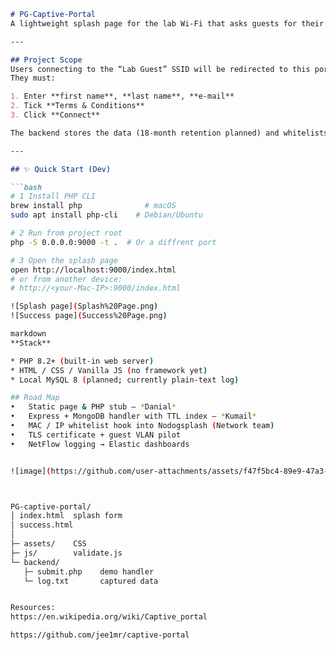 ```markdown
# PG-Captive-Portal
A lightweight splash page for the lab Wi-Fi that asks guests for their name & e-mail, logs the visit, and then unlocks internet access.

---

## Project Scope
Users connecting to the “Lab Guest” SSID will be redirected to this portal.  
They must:

1. Enter **first name**, **last name**, **e-mail**
2. Tick **Terms & Conditions**
3. Click **Connect**

The backend stores the data (18-month retention planned) and whitelists the device.

---

## ✨ Quick Start (Dev)

```bash
# 1 Install PHP CLI
brew install php              # macOS
sudo apt install php-cli    # Debian/Ubuntu

# 2 Run from project root
php -S 0.0.0.0:9000 -t .  # Or a diffrent port

# 3 Open the splash page
open http://localhost:9000/index.html
# or from another device:
# http://<your-Mac-IP>:9000/index.html

![Splash page](Splash%20Page.png)
![Success page](Success%20Page.png)

markdown
**Stack**

* PHP 8.2+ (built-in web server)
* HTML / CSS / Vanilla JS (no framework yet)
* Local MySQL 8 (planned; currently plain‐text log)

## Road Map
•	Static page & PHP stub — *Danial*
•	Express + MongoDB handler with TTL index — *Kumail*
•	MAC / IP whitelist hook into Nodogsplash (Network team)
•	TLS certificate + guest VLAN pilot
•	NetFlow logging → Elastic dashboards


![image](https://github.com/user-attachments/assets/f47f5bc4-89e9-47a3-9c9d-84234a255e8c)



PG-captive-portal/
│ index.html  splash form
│ success.html
│
├─ assets/    CSS
├─ js/        validate.js
└─ backend/
   ├─ submit.php    demo handler
   └─ log.txt       captured data


Resources:
https://en.wikipedia.org/wiki/Captive_portal 

https://github.com/jee1mr/captive-portal 

